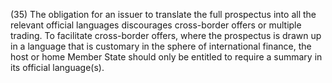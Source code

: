 (35) The obligation for an issuer to translate the full prospectus into all the relevant official languages discourages cross-border offers or multiple trading. To facilitate cross-border offers, where the prospectus is drawn up in a language that is customary in the sphere of international finance, the host or home Member State should only be entitled to require a summary in its official language(s).